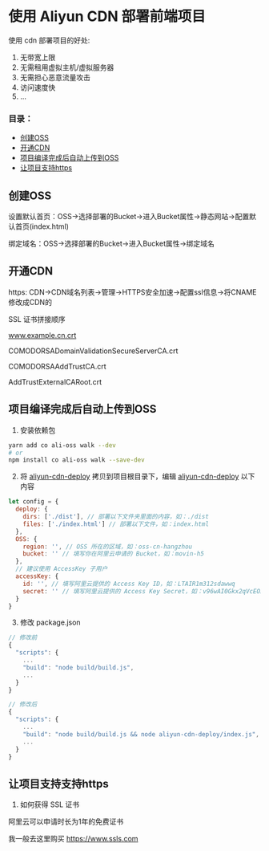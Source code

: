# 使用 Aliyun CDN 部署前端项目

使用 cdn 部署项目的好处:

1. 无带宽上限
2. 无需租用虚拟主机/虚拟服务器
3. 无需担心恶意流量攻击
4. 访问速度快
5. ...

### 目录：
- [创建OSS](#创建OSS)
- [开通CDN](#开通CDN)
- [项目编译完成后自动上传到OSS](项目编译完成后自动上传到OSS)
- [让项目支持https](#让项目支持支持https)

## 创建OSS

设置默认首页：OSS->选择部署的Bucket->进入Bucket属性->静态网站->配置默认首页(index.html)

绑定域名：OSS->选择部署的Bucket->进入Bucket属性->绑定域名

## 开通CDN

https: CDN->CDN域名列表->管理->HTTPS安全加速->配置ssl信息->将CNAME修改成CDN的

SSL 证书拼接顺序

www.example.cn.crt

COMODORSADomainValidationSecureServerCA.crt

COMODORSAAddTrustCA.crt

AddTrustExternalCARoot.crt

## 项目编译完成后自动上传到OSS

1. 安装依赖包

``` sh
yarn add co ali-oss walk --dev
# or
npm install co ali-oss walk --save-dev
```

2. 将 [aliyun-cdn-deploy](https://github.com/Chooin/aliyun-cdn-deploy-front-end-project/blob/master/aliyun-cdn-deploy) 拷贝到项目根目录下，编辑 [aliyun-cdn-deploy](https://github.com/Chooin/aliyun-cdn-deploy-front-end-project/blob/master/aliyun-cdn-deploy) 以下内容

``` js
let config = {
  deploy: {
    dirs: ['./dist'], // 部署以下文件夹里面的内容，如：./dist
    files: ['./index.html'] // 部署以下文件，如：index.html
  },
  OSS: {
    region: '', // OSS 所在的区域，如：oss-cn-hangzhou
    bucket: '' // 填写你在阿里云申请的 Bucket，如：movin-h5
  },
  // 建议使用 AccessKey 子用户
  accessKey: {
    id: '', // 填写阿里云提供的 Access Key ID，如：LTAIR1m312sdawwq
    secret: '' // 填写阿里云提供的 Access Key Secret，如：v96wAI0Gkx2qVcEO2F1V31231
  }
}
```

3. 修改 package.json

``` js
// 修改前
{
  "scripts": {
    ...
    "build": "node build/build.js",
    ...
  }
}

// 修改后
{
  "scripts": {
    ...
    "build": "node build/build.js && node aliyun-cdn-deploy/index.js",
    ...
  }
}
```

## 让项目支持支持https

1. 如何获得 SSL 证书

阿里云可以申请时长为1年的免费证书

我一般去这里购买 https://www.ssls.com
